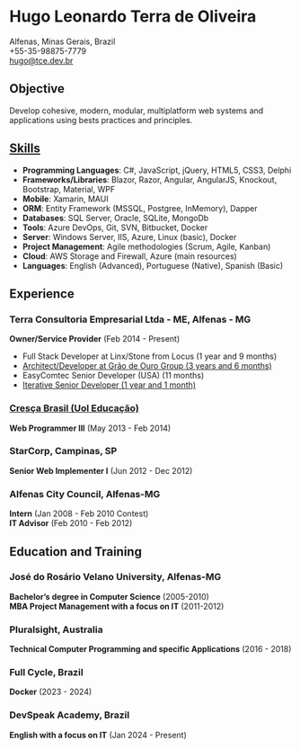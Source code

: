 ﻿# Hugo Leonardo Terra de Oliveira

Alfenas, Minas Gerais, Brazil  
+55-35-98875-7779  
<hugo@tce.dev.br>  

## Objective

Develop cohesive, modern, modular, multiplatform web systems and applications using bests practices and principles.

## [Skills](https://github.com/hugomarshall/me/blob/main/project-skills)

- **Programming Languages**: C#, JavaScript, jQuery, HTML5, CSS3, Delphi
- **Frameworks/Libraries**: Blazor, Razor, Angular, AngularJS, Knockout, Bootstrap, Material, WPF
- **Mobile**: Xamarin, MAUI
- **ORM**: Entity Framework (MSSQL, Postgree, InMemory), Dapper
- **Databases**: SQL Server, Oracle, SQLite, MongoDb
- **Tools**: Azure DevOps, Git, SVN, Bitbucket, Docker
- **Server**: Windows Server, IIS, Azure, Linux (basic), Docker
- **Project Management**: Agile methodologies (Scrum, Agile, Kanban)
- **Cloud**: AWS Storage and Firewall, Azure (main resources)
- **Languages**: English (Advanced), Portuguese (Native), Spanish (Basic)

## Experience

### Terra Consultoria Empresarial Ltda - ME, Alfenas - MG

**Owner/Service Provider** (Feb 2014 - Present)

- Full Stack Developer at Linx/Stone from Locus (1 year and 9 months)
- [Architect/Developer at Grão de Ouro Group (3 years and 6 months)](https://github.com/hugomarshall/me/blob/main/project-skills.md#1-architectdeveloper-at-gr%C3%A3o-de-ouro-group)
- EasyComtec Senior Developer (USA) (11 months)
- [Iterative Senior Developer (1 year and 1 month)](https://github.com/hugomarshall/me/blob/main/project-skills.md#3-senior-fullstack-developer-at-iterative)

### [Cresça Brasil (Uol Educação)](https://github.com/hugomarshall/me/blob/main/project-skills.md#2-senior-web-developer-at-cres%C3%A7a-brasil-owned-by-uol-education)

**Web Programmer III** (May 2013 - Feb 2014)

### StarCorp, Campinas, SP

**Senior Web Implementer I** (Jun 2012 - Dec 2012)

### Alfenas City Council, Alfenas-MG

**Intern** (Jan 2008 - Feb 2010 Contest)  
**IT Advisor** (Feb 2010 - Feb 2012)

## Education and Training

### José do Rosário Velano University, Alfenas-MG

**Bachelor’s degree in Computer Science** (2005-2010)  
**MBA Project Management with a focus on IT** (2011-2012)

### Pluralsight, Australia

**Technical Computer Programming and specific Applications** (2016 - 2018)

### Full Cycle, Brazil

**Docker** (2023 - 2024)

### DevSpeak Academy, Brazil

**English with a focus on IT** (Jan 2024 - Present)
